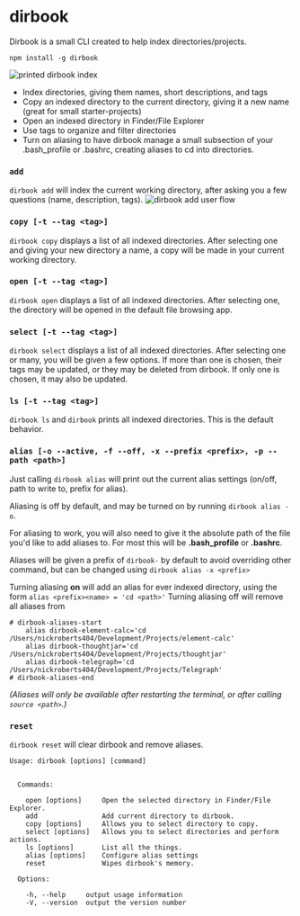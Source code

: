 # dirbook
Dirbook is a small CLI created to help index directories/projects.

	npm install -g dirbook
![printed dirbook index](https://dl.dropboxusercontent.com/s/0790x9ita2c8w0p/Screenshot%202017-02-21%2010.34.02.png?dl=0)
* Index directories, giving them names, short descriptions, and tags
* Copy an indexed directory to the current directory, giving it a new name (great for small starter-projects)
* Open an indexed directory in Finder/File Explorer
* Use tags to organize and filter directories
* Turn on aliasing to have dirbook manage a small subsection of your .bash\_profile or .bashrc, creating aliases to cd into directories.

### `add`
`dirbook add` will index the current working directory, after asking you a few questions (name, description, tags).
![dirbook add user flow](https://dl.dropboxusercontent.com/s/gp7hjqycrkjpibs/Screenshot%202017-02-21%2010.30.17.png?dl=0)

### `copy [-t --tag <tag>]`
`dirbook copy` displays a list of all indexed directories. After selecting one and giving your new directory a name, a copy will be made in your current working directory.

### `open [-t --tag <tag>]`
`dirbook open` displays a list of all indexed directories. After selecting one, the directory will be opened in the default file browsing app.

### `select [-t --tag <tag>]`
`dirbook select` displays a list of all indexed directories. After selecting one or many, you will be given a few options. If more than one is chosen, their tags may be updated, or they may be deleted from dirbook. If only one is chosen, it may also be updated.

### `ls [-t --tag <tag>]`
`dirbook ls` and `dirbook` prints all indexed directories. This is the default behavior.

### `alias [-o --active, -f --off, -x --prefix <prefix>, -p --path <path>]`
Just calling `dirbook alias` will print out the current alias settings (on/off, path to write to, prefix for alias).

Aliasing is off by default, and may be turned on by running `dirbook alias -o`. 

For aliasing to work, you will also need to give it the absolute path of the file you'd like to add aliases to. For most this will be **.bash_profile** or **.bashrc**.

Aliases will be given a prefix of `dirbook-` by default to avoid overriding other command, but can be changed using `dirbook alias -x <prefix>`

Turning aliasing **on** will add an alias for ever indexed directory, using the form `alias <prefix><name> = 'cd <path>'`
Turning aliasing off will remove all aliases from *<path>*

	# dirbook-aliases-start
		alias dirbook-element-calc='cd /Users/nickroberts404/Development/Projects/element-calc'
		alias dirbook-thoughtjar='cd /Users/nickroberts404/Development/Projects/thoughtjar'
		alias dirbook-telegraph='cd /Users/nickroberts404/Development/Projects/Telegraph'
	# dirbook-aliases-end

*(Aliases will only be available after restarting the terminal, or after calling `source <path>`.)*

### `reset`
`dirbook reset` will clear dirbook and remove aliases.


	Usage: dirbook [options] [command]


	  Commands:

	    open [options]     Open the selected directory in Finder/File Explorer.
	    add                Add current directory to dirbook.
	    copy [options]     Allows you to select directory to copy.
	    select [options]   Allows you to select directories and perform actions.
	    ls [options]       List all the things.
	    alias [options]    Configure alias settings
	    reset              Wipes dirbook's memory.

	  Options:

	    -h, --help     output usage information
	    -V, --version  output the version number
